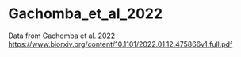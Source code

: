 # Gachomba_et_al_2022
Data from Gachomba et al. 2022 https://www.biorxiv.org/content/10.1101/2022.01.12.475866v1.full.pdf
